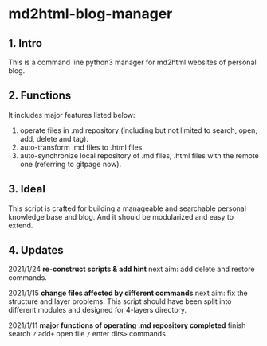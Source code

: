 # md2html-blog-manager

## 1. Intro

This is a command line python3 manager for md2html websites of personal blog.

## 2. Functions

It includes major features listed below:

1. operate files in .md repository (including but not limited to search, open, add, delete and tag).
2. auto-transform .md files to .html files.
3. auto-synchronize local repository of .md files, .html files with the remote one (referring to gitpage now).

## 3. Ideal

This script is crafted for building a manageable and searchable personal knowledge base and blog. And it should be modularized and easy to extend.

## 4. Updates

2021/1/24 **re-construct scripts & add hint** next aim: add delete and restore commands.

2021/1/15 **change files affected by different commands** next aim: fix the structure and layer problems. This script should have been split into different modules and designed for 4-layers directory.

2021/1/11 **major functions of operating .md repository completed** finish search `?` add`+` open file `/` enter dirs`>` commands